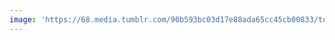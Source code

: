 ```yaml
---
image: 'https://68.media.tumblr.com/90b593bc03d17e88ada65cc45cb00833/tumblr_n7shuzxmyM1tbdx3so1_r1_1280.jpg'
---
```

